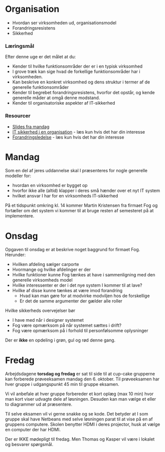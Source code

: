 # Organisation
+ Hvordan ser virksomheden ud, organisationsmodel
+ Forandringsresistens
+ Sikkerhed

### Læringsmål
Efter denne uge er det målet at du:

+ Kender til hvilke funktionsområder der er i en typisk virksomhed
+ I grove træk kan sige hvad de forkellige funktionsområder har i virksomheden.
+ Kan beskrive en konkret virksomhed og dens struktur i termer af de generelle funktionsområder
+ Kender til begrebet forandringsresistens, hvorfor det opstår, og kende generelle måder at omgå denne modstand.
+ Kender til organisatoriske aspekter af IT-sikkerhed 

### Resourcer
+ [Slides fra mandag](BusinessSlides.pdf)
+ [IT sikkerhed i en organisation](ITsikkerhed.pdf) - læs kun hvis det har din interesse
+ [Forandringsledelse](forandring.pdf) - læs kun hvis det har din interesse

# Mandag
Som en del af jeres uddannelse skal I præsenteres for nogle generelle modeller for:
 
+ hvordan en virksomhed er bygget op
+ hvorfor ikke alle (altid) klapper i deres små hænder over et nyt IT system
+ hvilket ansvar I har for en virksomheds IT-sikkerhed

På et tidspunkt omkring kl. 14 kommer Martin Kristensen fra firmaet Fog og fortæller om det system vi kommer til at bruge resten af semesteret på at implementere.


# Onsdag
Opgaven til onsdag er at beskrive noget baggrund for firmaet Fog. Herunder:

+ Hvilken afdeling sælger carporte
+ Hvormange og hvilke afdelinger er der
+ Hvilke funktioner kunne Fog tænkes at have i sammenligning med den generelle virksomheds model
+ Hvilke interessenter er der i det nye system I kommer til at lave?
+ Hvilke af disse kunne tænkes at være imod forandring
	+ Hvad kan man gøre for at modvirke modviljen hos de forskellige
	+ Er det de samme argumenter der gælder alle roller

Hvilke sikkerheds overvejelser bør 
+ I have med når i designer systemet
+ Fog være opmærksom på når systemet sættes i drift?
+ Fog være opmærksom på i forhold til personfølsomme oplysninger

Der er **ikke** en opdeling i grøn, gul og rød denne gang. 

# Fredag
Arbejdsdagene **torsdag og fredag** er sat til side til at cup-cake grupperne kan forberede prøveeksamen mandag den 6. oktober. Til prøveeksamen har hver gruppe i udgangspunkt 45 min til gruppe eksamen. 

Vi vil anbefale at hver gruppe forbereder et kort oplæg (max 10 min) hvor man kort viser udvagte dele af løsningen. Desuden kan man vælge et eller to diagrammer ud at præsentere.

Til selve eksamen vil vi gerne snakke og se kode. Det betyder at I som gruppe skal have Netbeans med selve løsningen parat til at vise på en af gruppens computere. Skolen benytter HDMI i deres projector, husk at vælge en computer der har HDMI. 

Der er IKKE mødepligt til fredag. Men Thomas og Kasper vil være i lokalet og besvarer spørgsmål.


